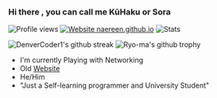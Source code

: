 ### Hi there , you can call me KūHaku or Sora
![Profile views](https://gpvc.arturio.dev/SIREESHDEVARAJ) [![Website naereen.github.io](https://img.shields.io/website-up-down-green-red/https/naereen.github.io.svg)](https://sirdevhub.xyz)
![Stats](https://github-readme-stats.vercel.app/api?username=sireeshdevaraj&show_icons=true&theme=cobalt)

![DenverCoder1's github streak](https://github-readme-streak-stats.herokuapp.com/?user=sireeshdevaraj&theme=blue-green)
![Ryo-ma's github trophy](https://github-profile-trophy.vercel.app/?username=sireeshdevaraj&row=1)
-  I'm currently Playing with Networking
- Old [Website](https://sirdevhub.xyz)
- He/Him
- "Just a Self-learning programmer and University Student"

